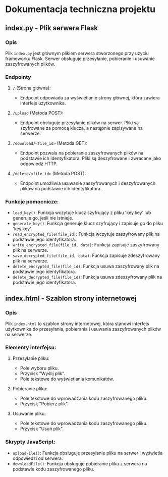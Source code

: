 # Dokumentacja techniczna projektu

## index.py - Plik serwera Flask

### Opis
Plik `index.py` jest głównym plikiem serwera stworzonego przy użyciu frameworku Flask. Serwer obsługuje przesyłanie, pobieranie i usuwanie zaszyfrowanych plików.

### Endpointy

1. `/` (Strona główna):
   - Endpoint odpowiada za wyświetlanie strony głównej, która zawiera interfejs użytkownika.

2. `/upload` (Metoda POST):
   - Endpoint obsługuje przesyłanie plików na serwer. Pliki są szyfrowane za pomocą klucza, a następnie zapisywane na serwerze.

3. `/download/<file_id>` (Metoda GET):
   - Endpoint pozwala na pobieranie zaszyfrowanych plików na podstawie ich identyfikatora. Pliki są deszyfrowane i zwracane jako odpowiedź HTTP.

4. `/delete/<file_id>` (Metoda POST):
   - Endpoint umożliwia usuwanie zaszyfrowanych i deszyfrowanych plików na podstawie ich identyfikatora.

### Funkcje pomocnicze:
- `load_key()`: Funkcja wczytuje klucz szyfrujący z pliku 'key.key' lub generuje go, jeśli nie istnieje.
- `generate_key()`: Funkcja generuje klucz szyfrujący i zapisuje go do pliku 'key.key'.
- `read_encrypted_file(file_id)`: Funkcja wczytuje zaszyfrowany plik na podstawie jego identyfikatora.
- `write_encrypted_file(file_id, data)`: Funkcja zapisuje zaszyfrowany plik na serwerze.
- `save_decrypted_file(file_id, data)`: Funkcja zapisuje zdeszyfrowany plik na serwerze.
- `delete_encrypted_file(file_id)`: Funkcja usuwa zaszyfrowany plik na podstawie jego identyfikatora.
- `delete_decrypted_file(file_id)`: Funkcja usuwa zdeszyfrowany plik na podstawie jego identyfikatora.

## index.html - Szablon strony internetowej

### Opis
Plik `index.html` to szablon strony internetowej, która stanowi interfejs użytkownika do przesyłania, pobierania i usuwania zaszyfrowanych plików na serwerze.

### Elementy interfejsu:

1. Przesyłanie pliku:
   - Pole wyboru pliku.
   - Przycisk "Wyślij plik".
   - Pole tekstowe do wyświetlania komunikatów.

2. Pobieranie pliku:
   - Pole tekstowe do wprowadzania kodu zaszyfrowanego pliku.
   - Przycisk "Pobierz plik".

3. Usuwanie pliku:
   - Pole tekstowe do wprowadzania kodu zaszyfrowanego pliku.
   - Przycisk "Usuń plik".

### Skrypty JavaScript:
- `uploadFile()`: Funkcja obsługuje przesyłanie pliku na serwer i wyświetla odpowiedzi od serwera.
- `downloadFile()`: Funkcja obsługuje pobieranie pliku z serwera na podstawie kodu zaszyfrowanego pliku.
